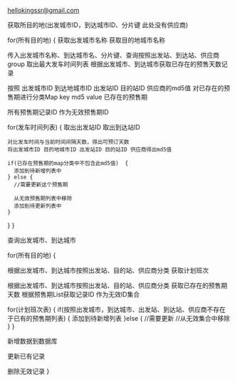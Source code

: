 hellokingssr@gmail.com

获取所目的地(出发城市ID，到达城市ID、分片键 此处没有供应商)

for(所有目的地) {
  获取出发城市名称
  获取目的地城市名称

  传入出发城市名称、到达城市名、分片键、查询按照出发站、到达站、供应商group 取出最大发车时间列表
  根据出发城市、到达城市获取已存在的预售天数记录

  按照 出发城市ID 到达地城市ID 出发站ID 目的站ID 供应商的md5值 对已存在的预售期进行分类Map key md5 value 已存在的预售期

  所有预售期记录ID 作为无效预售期ID

  for(发车时间列表)  {
    取出出发站ID
    取出到达站ID

    对比发车时间与当前时间间隔天数，得出可预订天数
    将出发城市ID 目的地城市ID 出发站ID 目的站ID 供应商得出md5值

    if(已存在预售期的map分类中不包含此md5值)  {
      添加到待新增列表中
    } else {
      //需要更新这个预售期

      从无效预售期列表中移除
      添加到待更新列表中
    }
  }
}






查询出发城市、到达城市

for(所有目的地) {

  根据出发城市、到达城市按照出发站、目的站、供应商分类 获取计划班次

  根据出发城市、到达城市按照出发站、目的站、供应商分类 获取已存在的预售期天数
  根据预售期List获取记录ID 作为无效ID集合

  for(计划班次表) {
    if(按照出发城市，到达城市、出发站、到达站、供应商不存在于已有的预售期列表) {
      添加到待新增列表
    }else {
      //需要更新
      //从无效集合中移除
    }
  }

  新增数据到数据库

  更新已有记录

  删除无效记录
}
